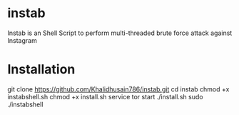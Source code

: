 # instab

Instab is an Shell Script to perform multi-threaded brute force attack against Instagram


# Installation
git clone https://github.com/Khalidhusain786/instab.git
cd instab
chmod +x instabshell.sh
chmod +x install.sh
service tor start
./install.sh
sudo ./instabshell
